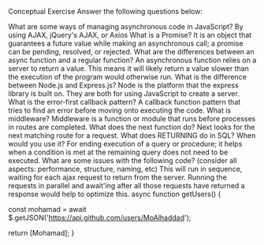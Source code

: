 Conceptual Exercise
Answer the following questions below:

What are some ways of managing asynchronous code in JavaScript? By using AJAX, jQuery's AJAX, or Axios
What is a Promise? It is an object that guarantees a future value while making an asynchronous call; a promise can be pending, resolved, or rejected.
What are the differences between an async function and a regular function? An asynchronous function relies on a server to return a value. This means it will likely return a value slower than the execution of the program would otherwise run.
What is the difference between Node.js and Express.js? Node is the platform that the express library is built on. They are both for using JavaScript to create a server.
What is the error-first callback pattern? A callback function pattern that tries to find an error before moving onto executing the code.
What is middleware? Middleware is a function or module that runs before processes in routes are completed.
What does the next function do? Next looks for the next matching route for a request.
What does RETURNING do in SQL? When would you use it? For ending execution of a query or procedure; it helps when a condition is met at the remaining query does not need to be executed.
What are some issues with the following code? (consider all aspects: performance, structure, naming, etc) This will run in sequence, waiting for each ajax request to return from the server. Running the requests in parallel and await'ing after all those requests have returned a response would help to optimize this.
async function getUsers() {

  const mohamad = await $.getJSON('https://api.github.com/users/MoAlhaddad');

  return [Mohamad];
}